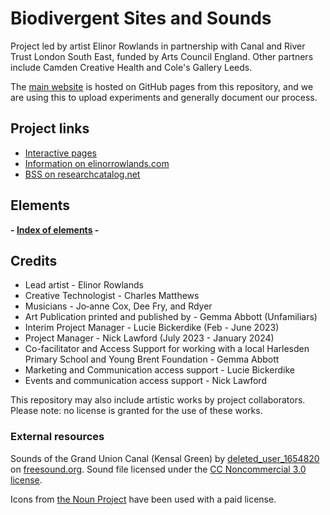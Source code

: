 # Biodivergent Sites and Sounds

Project led by artist Elinor Rowlands in partnership with Canal and River Trust London South East, funded by Arts 
Council England. Other partners include Camden Creative Health and Cole's Gallery Leeds. 

The [main website](https://elinorrowlands.github.com/) is hosted on GitHub pages from this repository, and we are using this to upload experiments and generally document our process.

## Project links
- [Interactive pages](https://elinorrowlands.github.io/bss/)
- [Information on elinorrowlands.com](https://www.elinorrowlands.com/biodivergent-sites-and-sounds)
- [BSS on researchcatalog.net](https://www.researchcatalogue.net/view/1934405/1934406)

## Elements
**- [Index of elements](https://elinorrowlands.github.io/bss/elements) -**

## Credits
- Lead artist - Elinor Rowlands
- Creative Technologist - Charles Matthews
- Musicians - Jo‑anne Cox, Dee Fry, and Rdyer
- Art Publication printed and published by - Gemma Abbott (Unfamiliars)
- Interim Project Manager - Lucie Bickerdike (Feb - June 2023)
- Project Manager - Nick Lawford (July 2023 - January 2024)
- Co-facilitator and Access Support for working with a local Harlesden Primary School and Young Brent Foundation - Gemma Abbott
- Marketing and Communication access support - Lucie Bickerdike
- Events and communication access support - Nick Lawford

This repository may also include artistic works by project collaborators. 
Please note: no license is granted for the use of these works. 

### External resources
Sounds of the Grand Union Canal (Kensal Green) by <a href=https://freesound.org/people/deleted_user_1654820/sounds/98823/>deleted_user_1654820</a> on <a href=https://freesound.org/>freesound.org</a>.  Sound file licensed under the <a href="https://creativecommons.org/licenses/by-nc/3.0/">CC Noncommercial 3.0 license</a>.

Icons from [the Noun Project](https://thenounproject.com/) have been used with a paid license.